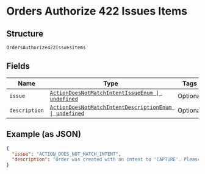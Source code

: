 
# Orders Authorize 422 Issues Items

## Structure

`OrdersAuthorize422IssuesItems`

## Fields

| Name | Type | Tags | Description |
|  --- | --- | --- | --- |
| `issue` | [`ActionDoesNotMatchIntentIssueEnum \| undefined`](../../doc/models/action-does-not-match-intent-issue-enum.md) | Optional | - |
| `description` | [`ActionDoesNotMatchIntentDescriptionEnum \| undefined`](../../doc/models/action-does-not-match-intent-description-enum.md) | Optional | - |

## Example (as JSON)

```json
{
  "issue": "ACTION_DOES_NOT_MATCH_INTENT",
  "description": "Order was created with an intent to 'CAPTURE'. Please use v2/checkout/orders/order_id/capture to complete the transaction or alternately Create an order with an intent of 'AUTHORIZE'."
}
```

